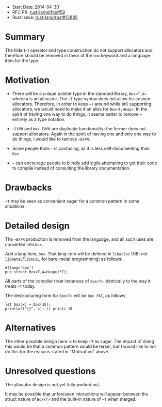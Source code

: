 - Start Date: 2014-04-30
- RFC PR: [rust-lang/rfcs#59](https://github.com/rust-lang/rfcs/pull/59)
- Rust Issue: [rust-lang/rust#13885](https://github.com/rust-lang/rust/issues/13885)

# Summary

The tilde (`~`) operator and type construction do not support allocators and therefore should be removed in favor of the `box` keyword and a language item for the type.

# Motivation

* There will be a unique pointer type in the standard library, `Box<T,A>` where `A` is an allocator. The `~T` type syntax does not allow for custom allocators. Therefore, in order to keep `~T` around while still supporting allocators, we would need to make it an alias for `Box<T,Heap>`. In the spirit of having one way to do things, it seems better to remove `~` entirely as a type notation.

* `~EXPR` and `box EXPR` are duplicate functionality; the former does not support allocators. Again in the spirit of having one and only one way to do things, I would like to remove `~EXPR`.

* Some people think `~` is confusing, as it is less self-documenting than `Box`.

* `~` can encourage people to blindly add sigils attempting to get their code to compile instead of consulting the library documentation.

# Drawbacks

`~T` may be seen as convenient sugar for a common pattern in some situations.

# Detailed design

The `~EXPR` production is removed from the language, and all such uses are converted into `box`.

Add a lang item, `box`. That lang item will be defined in `liballoc` (NB: not `libmetal`/`libmini`, for bare-metal programming) as follows:

    #[lang="box"]
    pub struct Box<T,A=Heap>(*T);

All parts of the compiler treat instances of `Box<T>` identically to the way it treats `~T` today.

The destructuring form for `Box<T>` will be `box PAT`, as follows:

    let box(x) = box(10);
    println!("{}", x); // prints 10

# Alternatives

The other possible design here is to keep `~T` as sugar. The impact of doing this would be that a common pattern would be terser, but I would like to not do this for the reasons stated in "Motivation" above.

# Unresolved questions

The allocator design is not yet fully worked out.

It may be possible that unforeseen interactions will appear between the struct nature of `Box<T>` and the built-in nature of `~T` when merged.
